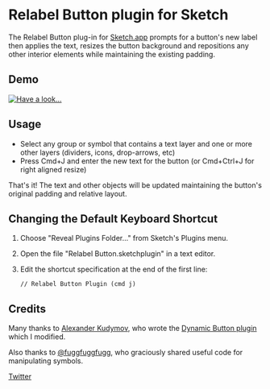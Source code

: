 # Relabel Button plugin for Sketch

The Relabel Button plug-in for [Sketch.app](http://bohemiancoding.com/sketch/) prompts for a button's new label then applies the text, resizes the button background and repositions any other interior elements while maintaining the existing padding.


## Demo



[![Have a look...](https://www.googledrive.com/host/0B8_SojLAvYQlZEYyYUZQSzJUOUU)](http://www.youtube.com/watch?v=14IKFvKiNqM)


## Usage
* Select any group or symbol that contains a text layer and one or more other layers (dividers, icons, drop-arrows, etc)
* Press Cmd+J and enter the new text for the button (or Cmd+Ctrl+J for right aligned resize)

That's it!  The text and other objects will be updated maintaining the button's original padding and relative layout.


## Changing the Default Keyboard Shortcut

1. Choose "Reveal Plugins Folder..." from Sketch's Plugins menu.
2. Open the file "Relabel Button.sketchplugin" in a text editor.
3. Edit the shortcut specification at the end of the first line:

    ```
    // Relabel Button Plugin (cmd j)
    ```


## Credits
Many thanks to [Alexander Kudymov](https://github.com/ddwht), who wrote the [Dynamic Button plugin](https://github.com/ddwht/sketch-dynamic-button) which I modified.

Also thanks to [@fuggfuggfugg](https://github.com/fuggfuggfugg), who graciously shared useful code for manipulating symbols.


[Twitter](https://twitter.com/itskenmoore)




